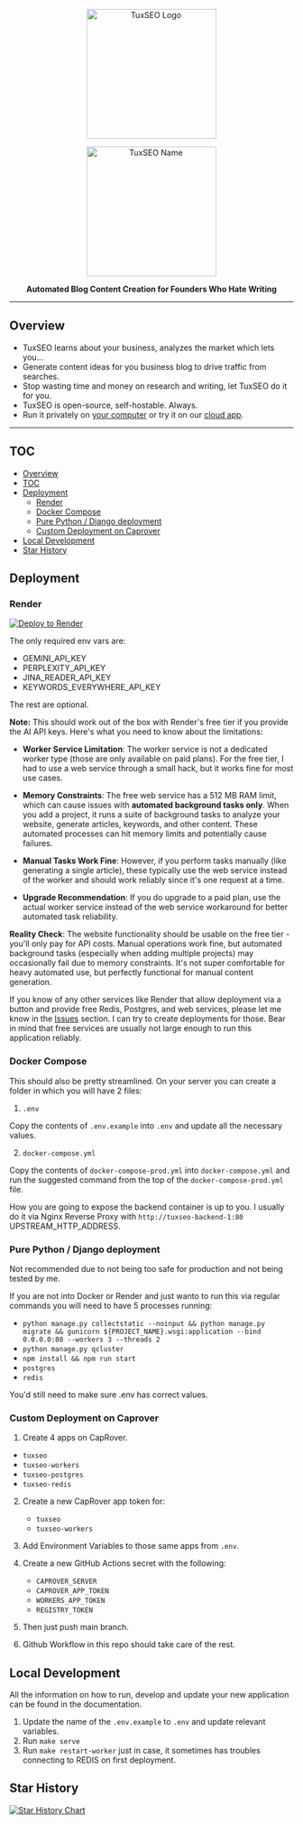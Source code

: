 <p align="center"><img src="https://minio-api.cr.lvtd.dev/tuxseo-prod/logo512.png" width="230" alt="TuxSEO Logo"></p>

<div align="center">

<img src="https://minio-api.cr.lvtd.dev/tuxseo-prod/logo-large.png" width="230" alt="TuxSEO Name">

<b>Automated Blog Content Creation for Founders Who Hate Writing</b>
</div>

***

## Overview

- TuxSEO learns about your business, analyzes the market which lets you...
- Generate content ideas for you business blog to drive traffic from searches.
- Stop wasting time and money on research and writing, let TuxSEO do it for you.
- TuxSEO is open-source, self-hostable. Always.
- Run it privately on [your computer](#deployment) or try it on our [cloud app](https://tuxseo.com).

***

## TOC

- [Overview](#overview)
- [TOC](#toc)
- [Deployment](#deployment)
  - [Render](#render)
  - [Docker Compose](#docker-compose)
  - [Pure Python / Django deployment](#pure-python--django-deployment)
  - [Custom Deployment on Caprover](#custom-deployment-on-caprover)
- [Local Development](#local-development)
- [Star History](#star-history)


## Deployment

### Render

[![Deploy to Render](https://render.com/images/deploy-to-render-button.svg)](https://render.com/deploy?repo=https://github.com/rasulkireev/tuxseo)

The only required env vars are:
- GEMINI_API_KEY
- PERPLEXITY_API_KEY
- JINA_READER_API_KEY
- KEYWORDS_EVERYWHERE_API_KEY

The rest are optional.

**Note:** This should work out of the box with Render's free tier if you provide the AI API keys. Here's what you need to know about the limitations:

- **Worker Service Limitation**: The worker service is not a dedicated worker type (those are only available on paid plans). For the free tier, I had to use a web service through a small hack, but it works fine for most use cases.

- **Memory Constraints**: The free web service has a 512 MB RAM limit, which can cause issues with **automated background tasks only**. When you add a project, it runs a suite of background tasks to analyze your website, generate articles, keywords, and other content. These automated processes can hit memory limits and potentially cause failures.

- **Manual Tasks Work Fine**: However, if you perform tasks manually (like generating a single article), these typically use the web service instead of the worker and should work reliably since it's one request at a time.

- **Upgrade Recommendation**: If you do upgrade to a paid plan, use the actual worker service instead of the web service workaround for better automated task reliability.

**Reality Check**: The website functionality should be usable on the free tier - you'll only pay for API costs. Manual operations work fine, but automated background tasks (especially when adding multiple projects) may occasionally fail due to memory constraints. It's not super comfortable for heavy automated use, but perfectly functional for manual content generation.

If you know of any other services like Render that allow deployment via a button and provide free Redis, Postgres, and web services, please let me know in the [Issues](https://github.com/rasulkireev/tuxseo/issues) section. I can try to create deployments for those. Bear in mind that free services are usually not large enough to run this application reliably.


### Docker Compose

This should also be pretty streamlined. On your server you can create a folder in which you will have 2 files:

1. `.env`

Copy the contents of `.env.example` into `.env` and update all the necessary values.

2. `docker-compose.yml`

Copy the contents of `docker-compose-prod.yml` into `docker-compose.yml` and run the suggested command from the top of the `docker-compose-prod.yml` file.

How you are going to expose the backend container is up to you. I usually do it via Nginx Reverse Proxy with `http://tuxseo-backend-1:80` UPSTREAM_HTTP_ADDRESS.


### Pure Python / Django deployment

Not recommended due to not being too safe for production and not being tested by me.

If you are not into Docker or Render and just wanto to run this via regular commands you will need to have 5 processes running:
- `python manage.py collectstatic --noinput && python manage.py migrate && gunicorn ${PROJECT_NAME}.wsgi:application --bind 0.0.0.0:80 --workers 3 --threads 2`
- `python manage.py qcluster`
- `npm install && npm run start`
- `postgres`
- `redis`

You'd still need to make sure .env has correct values.

### Custom Deployment on Caprover

1. Create 4 apps on CapRover.
  - `tuxseo`
  - `tuxseo-workers`
  - `tuxseo-postgres`
  - `tuxseo-redis`

2. Create a new CapRover app token for:
   - `tuxseo`
   - `tuxseo-workers`

3. Add Environment Variables to those same apps from `.env`.

4. Create a new GitHub Actions secret with the following:
   - `CAPROVER_SERVER`
   - `CAPROVER_APP_TOKEN`
   - `WORKERS_APP_TOKEN`
   - `REGISTRY_TOKEN`

5. Then just push main branch.

6. Github Workflow in this repo should take care of the rest.

## Local Development

All the information on how to run, develop and update your new application can be found in the documentation.

1. Update the name of the `.env.example` to `.env` and update relevant variables.
2. Run `make serve`
3. Run `make restart-worker` just in case, it sometimes has troubles connecting to REDIS on first deployment.

## Star History

[![Star History Chart](https://api.star-history.com/svg?repos=rasulkireev/tuxseo&type=Date)](https://www.star-history.com/#rasulkireev/tuxseo&Date)
